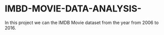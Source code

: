 # IMBD-MOVIE-DATA-ANALYSIS-
In this project we can the IMDB Movie dataset from the year from 2006 to 2016.
